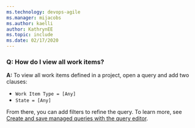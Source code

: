 ```yaml
---
ms.technology: devops-agile
ms.manager: mijacobs
ms.author: kaelli
author: KathrynEE
ms.topic: include
ms.date: 02/17/2020
---
```


### Q: How do I view all work items? 

**A:** To view all work items defined in a project, open a query and add two clauses: 
- `Work Item Type = [Any]`
- `State = [Any]` 

From there, you can add filters to refine the query. To learn more, see [Create and save managed queries with the query editor](/azure/devops/boards/queries/using-queries).